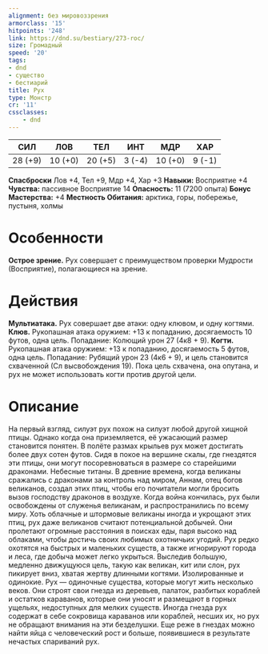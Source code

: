 ```yaml
---
alignment: без мировоззрения
armorclass: '15'
hitpoints: '248'
link: https://dnd.su/bestiary/273-roc/
size: Громадный
speed: '20'
tags:
- dnd
- существо
- бестиарий
title: Рух
type: Монстр
cr: '11'
cssclasses:
    - dnd
---
```



| СИЛ | ЛОВ | ТЕЛ | ИНТ | МДР | ХАР |
|---|---|---|---|---|---|
| 28 (+9) | 10 (+0) | 20 (+5) | 3 (-4) | 10 (+0) | 9 (-1) |
**Спасброски** Лов +4, Тел +9, Мдр +4, Хар +3
**Навыки:** Восприятие +4
**Чувства:** пассивное Восприятие 14
**Опасность:** 11 (7200 опыта)
**Бонус Мастерства:** +4
**Местность Обитания:** арктика, горы, побережье, пустыня, холмы


# Особенности
**Острое зрение.** Рух совершает с преимуществом проверки Мудрости (Восприятие), полагающиеся на зрение.


# Действия
**Мультиатака.** Рух совершает две атаки: одну клювом, и одну когтями.
**Клюв.** Рукопашная атака оружием: +13 к попаданию, досягаемость 10 футов, одна цель. Попадание: Колющий урон 27 (4к8 + 9).
**Когти.** Рукопашная атака оружием: +13 к попаданию, досягаемость 5 футов, одна цель. Попадание: Рубящий урон 23 (4к6 + 9), и цель становится схваченной (Сл высвобождения 19). Пока цель схвачена, она опутана, и рух не может использовать когти против другой цели.


# Описание
На первый взгляд, силуэт рух похож на силуэт любой другой хищной птицы. Однако когда она приземляется, её ужасающий размер становится понятен. В полёте размах крыльев рух может достигать более двух сотен футов. Сидя в покое на вершине скалы, где гнездятся эти птицы, они могут посоревноваться в размере со старейшими драконами. Небесные титаны. В древние времена, когда великаны сражались с драконами за контроль над миром, Аннам, отец богов великанов, создал этих птиц, чтобы его почитатели могли бросить вызов господству драконов в воздухе. Когда война кончилась, рух были освобождены от служенья великанам, и распространились по всему миру. Хоть облачные и штормовые великаны иногда и укрощают этих птиц, рух даже великанов считают потенциальной добычей. Они пролетают огромные расстояния в поисках еды, паря высоко над облаками, чтобы достичь своих любимых охотничьих угодий. Рух редко охотятся на быстрых и маленьких существ, а также игнорируют города и леса, где добыча может легко укрыться. Выследив большую, медленно движущуюся цель, такую как великан, кит или слон, рух пикирует вниз, хватая жертву длинными когтями. Изолированные и одинокие. Рух — одиночные существа, которые могут жить несколько веков. Они строят свои гнезда из деревьев, палаток, разбитых кораблей и остатков караванов, которые они уносят и размещают в горных ущельях, недоступных для мелких существ. Иногда гнезда рух содержат в себе сокровища караванов или кораблей, несших их, но рух не обращают внимания на эти безделушки. Еще реже в гнездах можно найти яйца с человеческий рост и больше, появившиеся в результате нечастых спариваний рух.